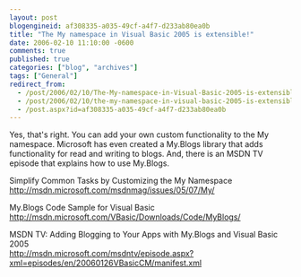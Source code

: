 ```yaml
---
layout: post
blogengineid: af308335-a035-49cf-a4f7-d233ab80ea0b
title: "The My namespace in Visual Basic 2005 is extensible!"
date: 2006-02-10 11:10:00 -0600
comments: true
published: true
categories: ["blog", "archives"]
tags: ["General"]
redirect_from: 
  - /post/2006/02/10/The-My-namespace-in-Visual-Basic-2005-is-extensible!
  - /post/2006/02/10/the-my-namespace-in-visual-basic-2005-is-extensible!
  - /post.aspx?id=af308335-a035-49cf-a4f7-d233ab80ea0b
---
```

<!-- more -->
<P>Yes, that's right. You can add your own custom functionality to&nbsp;the My namespace. Microsoft has even created a My.Blogs library that adds functionality for read and writing to blogs. And, there is an MSDN TV episode that explains how to use My.Blogs.</P>
<P>Simplify Common Tasks by Customizing the My Namespace<BR><A href="http://msdn.microsoft.com/msdnmag/issues/05/07/My/">http://msdn.microsoft.com/msdnmag/issues/05/07/My/</A></P>
<P>My.Blogs Code Sample for Visual Basic<BR><A href="http://msdn.microsoft.com/VBasic/Downloads/Code/MyBlogs/">http://msdn.microsoft.com/VBasic/Downloads/Code/MyBlogs/</A></P>
<P>MSDN TV: Adding Blogging to Your Apps with My.Blogs and Visual Basic 2005<BR><A href="http://msdn.microsoft.com/msdntv/episode.aspx?xml=episodes/en/20060126VBasicCM/manifest.xml">http://msdn.microsoft.com/msdntv/episode.aspx?xml=episodes/en/20060126VBasicCM/manifest.xml</A></P>
